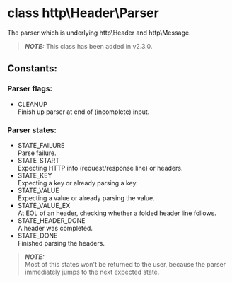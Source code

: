 # class http\Header\Parser

The parser which is underlying http\Header and http\Message.

> ***NOTE:***
> This class has been added in v2.3.0.

## Constants:

### Parser flags:

* CLEANUP  
  Finish up parser at end of (incomplete) input.

### Parser states:

* STATE_FAILURE  
  Parse failure.
* STATE_START  
  Expecting HTTP info (request/response line) or headers.
* STATE_KEY  
  Expecting a key or already parsing a key.
* STATE_VALUE  
  Expecting a value or already parsing the value.
* STATE_VALUE_EX  
  At EOL of an header, checking whether a folded header line follows.
* STATE_HEADER_DONE  
  A header was completed.
* STATE_DONE  
  Finished parsing the headers.

> ***NOTE:***  
> Most of this states won't be returned to the user, because the parser immediately jumps to the next expected state.
